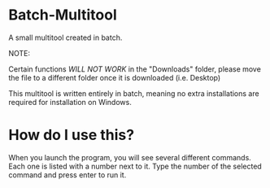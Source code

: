 # Batch-Multitool
A small multitool created in batch.



NOTE:

Certain functions *WILL NOT WORK* in the "Downloads" folder, please move the file to a different folder once it is downloaded (i.e. Desktop)


This multitool is written entirely in batch, meaning no extra installations are required for installation on Windows.

# How do I use this?
When you launch the program, you will see several different commands. Each one is listed with a number next to it. Type the number of the selected command and press enter to run it.
